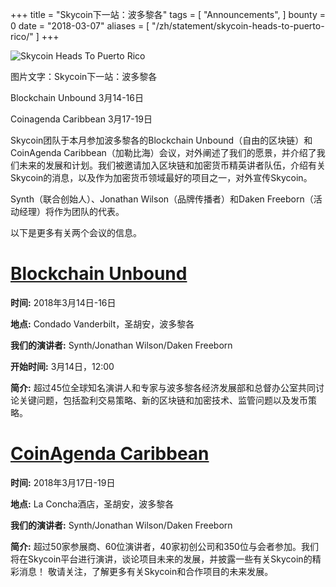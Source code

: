 +++
title = "Skycoin下一站：波多黎各"
tags = [
	"Announcements",
]
bounty = 0
date = "2018-03-07"
aliases = [
	"/zh/statement/skycoin-heads-to-puerto-rico/"
]
+++

![Skycoin Heads To Puerto Rico](/img/puerto-rico.png)

图片文字：Skycoin下一站：波多黎各

Blockchain Unbound 3月14-16日

Coinagenda Caribbean 3月17-19日




Skycoin团队于本月参加波多黎各的Blockchain Unbound（自由的区块链）和CoinAgenda Caribbean（加勒比海）会议，对外阐述了我们的愿景，并介绍了我们未来的发展和计划。我们被邀请加入区块链和加密货币精英讲者队伍，介绍有关Skycoin的消息，以及作为加密货币领域最好的项目之一，对外宣传Skycoin。

Synth（联合创始人）、Jonathan Wilson（品牌传播者）和Daken Freeborn（活动经理）将作为团队的代表。

以下是更多有关两个会议的信息。


# [Blockchain Unbound](https://blockchainunbound.com/)
**时间:** 2018年3月14日-16日

**地点:** Condado Vanderbilt，圣胡安，波多黎各

**我们的演讲者:** Synth/Jonathan Wilson/Daken Freeborn

**开始时间:** 3月14日，12:00

**简介:**  超过45位全球知名演讲人和专家与波多黎各经济发展部和总督办公室共同讨论关键问题，包括盈利交易策略、新的区块链和加密技术、监管问题以及发币策略。


# [CoinAgenda Caribbean](https://coinagenda.com/)
**时间:** 2018年3月17日-19日

**地点:** La Concha酒店，圣胡安，波多黎各

**我们的演讲者:** Synth/Jonathan Wilson/Daken Freeborn

**简介:**  超过50家参展商、60位演讲者，40家初创公司和350位与会者参加。我们将在Skycoin平台进行演讲，谈论项目未来的发展，并披露一些有关Skycoin的精彩消息！
敬请关注，了解更多有关Skycoin和合作项目的未来发展。
